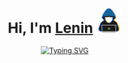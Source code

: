 <div align="center">
  <h1 align="center">Hi, I'm <a href="https://www.instagram.com/lenny.m.v/"> Lenin</a> <picture><img src = "https://github.com/0xAbdulKhalid/0xAbdulKhalid/raw/main/assets/mdImages/about_me.gif" width = 50px/></picture></h1>
</div>
<div align="center">
<a href="https://git.io/typing-svg"><img src="https://readme-typing-svg.herokuapp.com?font=Amatic+SC&size=40&pause=80&color=F73F3F&center=true&vCenter=true&random=false&width=435&lines=Software+Engineer;Backend+Developer+%F0%9F%96%B3" alt="Typing SVG" /></a>
</div>


<!--
**LennyMA/LennyMA** is a ✨ _special_ ✨ repository because its `README.md` (this file) appears on your GitHub profile.

Here are some ideas to get you started:

- 🔭 I’m currently working on ...
- 🌱 I’m currently learning ...
- 👯 I’m looking to collaborate on ...
- 🤔 I’m looking for help with ...
- 💬 Ask me about ...
- 📫 How to reach me: ...
- 😄 Pronouns: ...
- ⚡ Fun fact: ...
-->
